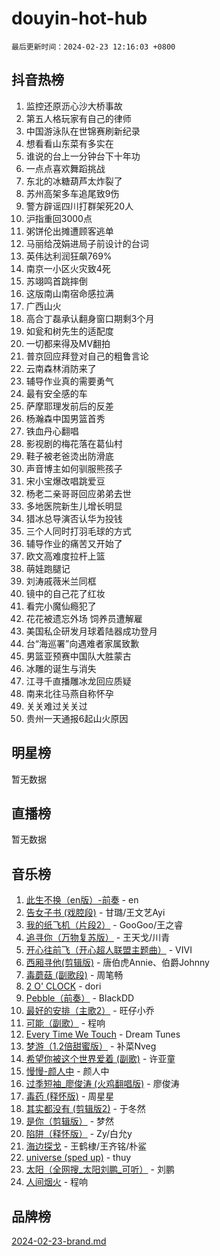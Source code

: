 # douyin-hot-hub

`最后更新时间：2024-02-23 12:16:03 +0800`

## 抖音热榜

1. 监控还原沥心沙大桥事故
1. 第五人格玩家有自己的律师
1. 中国游泳队在世锦赛刷新纪录
1. 想看看山东菜有多实在
1. 谁说的台上一分钟台下十年功
1. 一点点喜欢舞蹈挑战
1. 东北的冰糖葫芦太炸裂了
1. 苏州高架多车追尾致9伤
1. 警方辟谣四川打群架死20人
1. 沪指重回3000点
1. 粥饼伦出摊遭顾客逃单
1. 马丽给茂娟进局子前设计的台词
1. 英伟达利润狂飙769%
1. 南京一小区火灾致4死
1. 苏翊鸣首跳摔倒
1. 这版南山南宿命感拉满
1. 广西山火
1. 高合丁磊承认翻身窗口期剩3个月
1. 如瓮和树先生的适配度
1. 一切都来得及MV翻拍
1. 普京回应拜登对自己的粗鲁言论
1. 云南森林消防来了
1. 辅导作业真的需要勇气
1. 最有安全感的车
1. 萨摩耶理发前后的反差
1. 杨瀚森中国男篮首秀
1. 铁血丹心翻唱
1. 影视剧的梅花落在葛仙村
1. 鞋子被老爸烫出防滑底
1. 声音博主如何驯服熊孩子
1. 宋小宝爆改唱跳爱豆
1. 杨老二亲哥哥回应弟弟去世
1. 多地医院新生儿增长明显
1. 猎冰总导演否认华为投钱
1. 三个人同时打羽毛球的方式
1. 辅导作业的痛苦又开始了
1. 欧文高难度拉杆上篮
1. 萌娃跑腿记
1. 刘涛戚薇米兰同框
1. 镜中的自己花了红妆
1. 看完小魔仙瘾犯了
1. 花花被遗忘外场 饲养员遭解雇
1. 美国私企研发月球着陆器成功登月
1. 台“海巡署”向遇难者家属致歉
1. 男篮亚预赛中国队大胜蒙古
1. 冰雕的诞生与消失
1. 江寻千直播雕冰龙回应质疑
1. 南来北往马燕自称怀孕
1. 关关难过关关过
1. 贵州一天通报6起山火原因

## 明星榜

暂无数据

## 直播榜

暂无数据

## 音乐榜

1. [此生不换（en版）-前奏](https://sf3-cdn-tos.douyinstatic.com/obj/tos-cn-ve-2774/oMDvUGwhKrKYDEqXiMYEwxZqBWIJFA92CiLAO) - en
1. [告女子书 (戏腔段)](https://sf5-hl-cdn-tos.douyinstatic.com/obj/tos-cn-ve-2774/osCCzFxWgstBDi92ZfBB4ht7gQENBmQMAl0eI6) - 甘璐/王文艺Ayi
1. [我的纸飞机（片段2）](https://sf5-hl-cdn-tos.douyinstatic.com/obj/tos-cn-ve-2774/oM2ZrKcg2CD5AeRB2gkeXOFB1IxAGJdZPazYHf) - GooGoo/王之睿
1. [追寻你（万物复苏版）](https://sf6-cdn-tos.douyinstatic.com/obj/tos-cn-ve-2774/oYeAZJsbjIDit9APmBg8u6uDUQnHmoCf3gbo74) - 王天戈/川青
1. [开心往前飞（开心超人联盟主题曲）](https://sf6-cdn-tos.douyinstatic.com/obj/tos-cn-ve-2774/9d8fb7c82cf1421fb93a9fe925275e0a) - VIVI
1. [西厢寻他(剪辑版)](https://sf5-hl-cdn-tos.douyinstatic.com/obj/tos-cn-ve-2774/oUsAVfAQKlRNxEv5qxvIB8o5qmIWUcXbzJKJhw) - 唐伯虎Annie、伯爵Johnny
1. [毒蘑菇 (副歌段)](https://sf3-cdn-tos.douyinstatic.com/obj/tos-cn-ve-2774/ocDEUsfdLjxnlFXtfogBCiQCEqYB7QZgZ8VViM) - 周笔畅
1. [2 O' CLOCK](https://sf3-cdn-tos.douyinstatic.com/obj/tos-cn-ve-2774/oIUBICeqlYQHTigCBOnCMlwBZJkgiBjt1oDfbg) - dori
1. [Pebble（前奏）](https://sf5-hl-cdn-tos.douyinstatic.com/obj/tos-cn-ve-2774/5e6913036e674b34b92df6abd1361f00) - BlackDD
1. [最好的安排（主歌2）](https://sf5-hl-cdn-tos.douyinstatic.com/obj/tos-cn-ve-2774/oMMZX1DuHpMwgoDztBmZswgQnbCeeANZxBHkFY) - 旺仔小乔
1. [可能（副歌）](https://sf5-hl-cdn-tos.douyinstatic.com/obj/tos-cn-ve-2774/cde1731888894259b333569393c2fb51) - 程响
1. [Every Time We Touch](https://sf5-hl-cdn-tos.douyinstatic.com/obj/tos-cn-ve-2774/ogN6lUKQeBBfEVhIOMikG1CcJjugxk1tztZyhP) - Dream Tunes
1. [梦游（1.2倍甜蜜版）](https://sf5-hl-cdn-tos.douyinstatic.com/obj/tos-cn-ve-2774/o4gyAUm8hwufoEABmwVIiQtHsFuGzAEEWtNMzo) - 补菜Nveg
1. [希望你被这个世界爱着 (副歌)](https://sf5-hl-cdn-tos.douyinstatic.com/obj/tos-cn-ve-2774/oUHCmWQfZlE3QQBKBeD8rCFLpJzPgCpImhsxMt) - 许亚童
1. [慢慢-颜人中](https://sf5-hl-cdn-tos.douyinstatic.com/obj/tos-cn-ve-2774/ocjHNfBXdBxQNC8ZGAeoLMFTUgtBg8bkExunDC) - 颜人中
1. [过季短袖_廖俊涛 (火鸡翻唱版)](https://sf5-hl-cdn-tos.douyinstatic.com/obj/tos-cn-ve-2774/ogQVJl0tRBKxQgZji7YClFEBrVDeHpPTWfCZbQ) - 廖俊涛
1. [毒药 (释怀版)](https://sf5-hl-cdn-tos.douyinstatic.com/obj/tos-cn-ve-2774/oYILMEAzspdZBIzy4frJNB8ZHPHWAhiwowd4Ad) - 周星星
1. [其实都没有 (剪辑版2)](https://sf5-hl-cdn-tos.douyinstatic.com/obj/tos-cn-ve-2774/oEBNQenHZtBhxYjGgUDQk0BCHTigQafgFlbQ7k) - 于冬然
1. [是你（剪辑版）](https://sf5-hl-cdn-tos.douyinstatic.com/obj/tos-cn-ve-2774/46019dae783c4c969944217fe1cfafc4) - 梦然
1. [陷阱（释怀版）](https://sf5-hl-cdn-tos.douyinstatic.com/obj/tos-cn-ve-2774/oE8C21LeZrzKLDFfQYgMzx4GAIHageG5IzayY7) - Zy/白允y
1. [海边探戈](https://sf6-cdn-tos.douyinstatic.com/obj/tos-cn-ve-2774/os9gE0VQCGqt6VQkZDyBBYvfSDY0QFe3vVmubn) - 王鹤棣/王齐铭/朴鲨
1. [universe (sped up)](https://sf5-hl-cdn-tos.douyinstatic.com/obj/tos-cn-ve-2774/oIQnurQLDCsdYeegkM4CKuVb23MZBXtX6QB8bv) - thuy
1. [太阳（全网搜_太阳刘鹏_可听）](https://sf6-cdn-tos.douyinstatic.com/obj/tos-cn-ve-2774/ogWbyIQnlBFImVbeDocRdCIYtBHlbJXgfZMvgz) - 刘鹏
1. [人间烟火](https://sf6-cdn-tos.douyinstatic.com/obj/tos-cn-ve-2774/947983139f35446684610238bba8e7a9) - 程响

## 品牌榜

[2024-02-23-brand.md](2024-02-23-brand.md)
